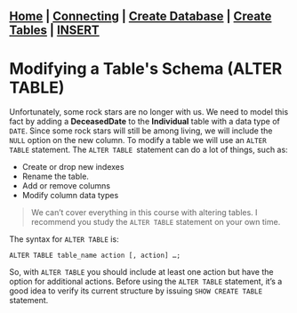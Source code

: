 [Home](/) | [Connecting](/2-connecting/) | [Create Database](/3-create-database/) | [Create Tables](/4-create-table/) | [INSERT](/5-insert/)  
---

# Modifying a Table's Schema (ALTER TABLE)

Unfortunately, some rock stars are no longer with us.  We need to model this fact by adding a **DeceasedDate** to the **Individual** table with a data type of `DATE`.  Since some rock stars will still be among living, we will include the `NULL` option on the new column. To modify a table we will use an `ALTER TABLE` statement.  The `ALTER TABLE `statement can do a lot of things, such as:  

- Create or drop new indexes  
- Rename the table.  
- Add or remove columns
- Modify column data types

> We can’t cover everything in this course with altering tables. I recommend you study the `ALTER TABLE` statement on your own time.  


The syntax for `ALTER TABLE` is:

```
ALTER TABLE table_name action [, action] …;
```

So, with `ALTER TABLE` you should include at least one action but have the option for additional actions.  Before using the `ALTER TABLE` statement, it’s a good idea to verify its current structure by issuing `SHOW CREATE TABLE` statement.

